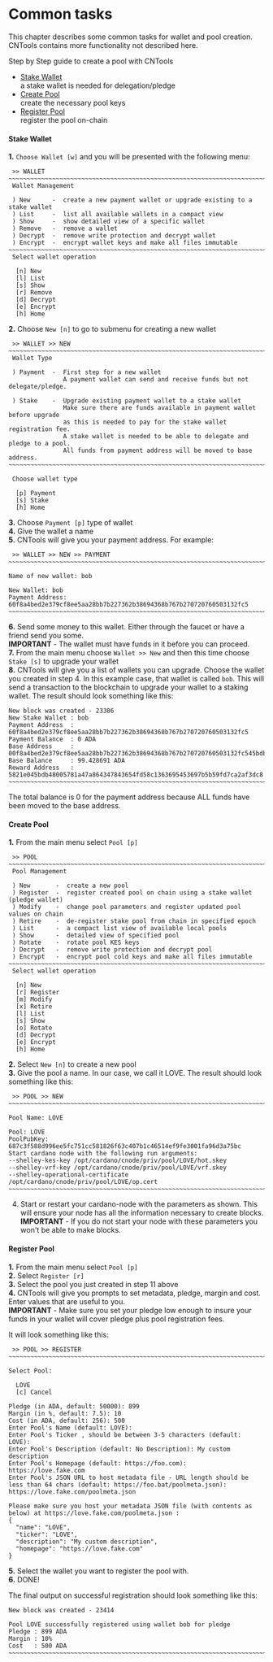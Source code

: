 # Common tasks
This chapter describes some common tasks for wallet and pool creation.  
CNTools contains more functionality not described here. 

Step by Step guide to create a pool with CNTools

* [Stake Wallet](#stake-wallet)  
a stake wallet is needed for delegation/pledge
* [Create Pool](#create-pool)  
create the necessary pool keys 
* [Register Pool](#create-pool)  
register the pool on-chain


#### Stake Wallet

**1.** `Choose Wallet [w]` and you will be presented with the following menu:
```
 >> WALLET
~~~~~~~~~~~~~~~~~~~~~~~~~~~~~~~~~~~~~~~~~~~~~~~~~~~~~~~~~~~~~~~~~~~~~~~~~~~~~~~~~~~~
 Wallet Management

 ) New      -  create a new payment wallet or upgrade existing to a stake wallet
 ) List     -  list all available wallets in a compact view
 ) Show     -  show detailed view of a specific wallet
 ) Remove   -  remove a wallet
 ) Decrypt  -  remove write protection and decrypt wallet
 ) Encrypt  -  encrypt wallet keys and make all files immutable
~~~~~~~~~~~~~~~~~~~~~~~~~~~~~~~~~~~~~~~~~~~~~~~~~~~~~~~~~~~~~~~~~~~~~~~~~~~~~~~~~~~~
 Select wallet operation

  [n] New
  [l] List
  [s] Show
  [r] Remove
  [d] Decrypt
  [e] Encrypt
  [h] Home
```
**2.** Choose `New [n]` to go to submenu for creating a new wallet
```
 >> WALLET >> NEW
~~~~~~~~~~~~~~~~~~~~~~~~~~~~~~~~~~~~~~~~~~~~~~~~~~~~~~~~~~~~~~~~~~~~~~~~~~~~~~~~~~~~
 Wallet Type

 ) Payment  -  First step for a new wallet
               A payment wallet can send and receive funds but not delegate/pledge.

 ) Stake    -  Upgrade existing payment wallet to a stake wallet
               Make sure there are funds available in payment wallet before upgrade
               as this is needed to pay for the stake wallet registration fee.
               A stake wallet is needed to be able to delegate and pledge to a pool.
               All funds from payment address will be moved to base address.
~~~~~~~~~~~~~~~~~~~~~~~~~~~~~~~~~~~~~~~~~~~~~~~~~~~~~~~~~~~~~~~~~~~~~~~~~~~~~~~~~~~~

 Choose wallet type

  [p] Payment
  [s] Stake
  [h] Home
```
**3.** Choose `Payment [p]` type of wallet  
**4.** Give the wallet a name  
**5.** CNTools will give you your payment address.  For example:
```
 >> WALLET >> NEW >> PAYMENT
~~~~~~~~~~~~~~~~~~~~~~~~~~~~~~~~~~~~~~~~~~~~~~~~~~~~~~~~~~~~~~~~~~~~~~~~~~~~~~~~~~~~

Name of new wallet: bob

New Wallet: bob
Payment Address: 60f8a4bed2e379cf8ee5aa28bb7b227362b38694368b767b270720760503132fc5
~~~~~~~~~~~~~~~~~~~~~~~~~~~~~~~~~~~~~~~~~~~~~~~~~~~~~~~~~~~~~~~~~~~~~~~~~~~~~~~
```
**6.**  Send some money to this wallet. Either through the faucet or have a friend send you some.  
**IMPORTANT** - The wallet must have funds in it before you can proceed.  
**7.**  From the main menu choose `Wallet >> New` and then this time choose `Stake [s]` to upgrade your wallet  
**8.**  CNTools will give you a list of wallets you can upgrade. Choose the wallet you created in step 4. In this example case, that wallet is called `bob`. This will send a transaction to the blockchain to upgrade your wallet to a staking wallet. The result should look something like this:
```
New block was created - 23386
New Stake Wallet : bob
Payment Address  : 60f8a4bed2e379cf8ee5aa28bb7b227362b38694368b767b270720760503132fc5
Payment Balance  : 0 ADA
Base Address     : 00f8a4bed2e379cf8ee5aa28bb7b227362b38694368b767b270720760503132fc545bdb48005781a47a864347843654fd58c1363695453697b5b59fd7ca2af3dc8
Base Balance     : 99.428691 ADA
Reward Address   : 5821e045bdb48005781a47a864347843654fd58c1363695453697b5b59fd7ca2af3dc8
~~~~~~~~~~~~~~~~~~~~~~~~~~~~~~~~~~~~~~~~~~~~~~~~~~~~~~~~~~~~~~~~~~~~~~~~~~~~~~~
```
The total balance is 0 for the payment address because ALL funds have been moved to the base address.  


#### Create Pool

**1.** From the main menu select `Pool [p]`
```
 >> POOL
~~~~~~~~~~~~~~~~~~~~~~~~~~~~~~~~~~~~~~~~~~~~~~~~~~~~~~~~~~~~~~~~~~~~~~~~~~~~~~~~~~~~
 Pool Management

 ) New       -  create a new pool
 ) Register  -  register created pool on chain using a stake wallet (pledge wallet)
 ) Modify    -  change pool parameters and register updated pool values on chain
 ) Retire    -  de-register stake pool from chain in specified epoch
 ) List      -  a compact list view of available local pools
 ) Show      -  detailed view of specified pool
 ) Rotate    -  rotate pool KES keys
 ) Decrypt   -  remove write protection and decrypt pool
 ) Encrypt   -  encrypt pool cold keys and make all files immutable
~~~~~~~~~~~~~~~~~~~~~~~~~~~~~~~~~~~~~~~~~~~~~~~~~~~~~~~~~~~~~~~~~~~~~~~~~~~~~~~~~~~~
 Select wallet operation

  [n] New
  [r] Register
  [m] Modify
  [x] Retire
  [l] List
  [s] Show
  [o] Rotate
  [d] Decrypt
  [e] Encrypt
  [h] Home
``` 
**2.**  Select `New [n]` to create a new pool  
**3.**  Give the pool a name. In our case, we call it LOVE.  The result should look something like this:
```
 >> POOL >> NEW
~~~~~~~~~~~~~~~~~~~~~~~~~~~~~~~~~~~~~~~~~~~~~~~~~~~~~~~~~~~~~~~~~~~~~~~~~~~~~~~~~~~~

Pool Name: LOVE

Pool: LOVE
PoolPubKey: 687c3f588d996ee5fc751cc581826f63c407b1c46514ef9fe3001fa96d3a75bc
Start cardano node with the following run arguments:
--shelley-kes-key /opt/cardano/cnode/priv/pool/LOVE/hot.skey
--shelley-vrf-key /opt/cardano/cnode/priv/pool/LOVE/vrf.skey
--shelley-operational-certificate /opt/cardano/cnode/priv/pool/LOVE/op.cert
~~~~~~~~~~~~~~~~~~~~~~~~~~~~~~~~~~~~~~~~~~~~~~~~~~~~~~~~~~~~~~~~~~~~~~~~~~~~~~~
```
4.  Start or restart your cardano-node with the parameters as shown.  This will ensure your node has all the information necessary to create blocks.  
**IMPORTANT** - If you do not start your node with these parameters you won't be able to make blocks.


#### Register Pool

**1.**  From the main menu select `Pool [p]`  
**2.**  Select `Register [r]`  
**3.**  Select the pool you just created in step 11 above  
**4.**  CNTools will give you prompts to set metadata, pledge, margin and cost. Enter values that are useful to you.  
**IMPORTANT** - Make sure you set your pledge low enough to insure your funds in your wallet will cover pledge plus pool registration fees.  

It will look something like this:
```
 >> POOL >> REGISTER
~~~~~~~~~~~~~~~~~~~~~~~~~~~~~~~~~~~~~~~~~~~~~~~~~~~~~~~~~~~~~~~~~~~~~~~~~~~~~~~~~~~~

Select Pool:

  LOVE
  [c] Cancel

Pledge (in ADA, default: 50000): 899
Margin (in %, default: 7.5): 10
Cost (in ADA, default: 256): 500
Enter Pool's Name (default: LOVE):
Enter Pool's Ticker , should be between 3-5 characters (default: LOVE):
Enter Pool's Description (default: No Description): My custom description
Enter Pool's Homepage (default: https://foo.com): https://love.fake.com
Enter Pool's JSON URL to host metadata file - URL length should be less than 64 chars (default: https://foo.bat/poolmeta.json): https://love.fake.com/poolmeta.json

Please make sure you host your metadata JSON file (with contents as below) at https://love.fake.com/poolmeta.json :
{
  "name": "LOVE",
  "ticker": "LOVE",
  "description": "My custom description",
  "homepage": "https://love.fake.com"
}
```
**5.**  Select the wallet you want to register the pool with.  
**6.**  DONE!  

The final output on successful registration should look something like this:
```
New block was created - 23414

Pool LOVE successfully registered using wallet bob for pledge
Pledge : 899 ADA
Margin : 10%
Cost   : 500 ADA
~~~~~~~~~~~~~~~~~~~~~~~~~~~~~~~~~~~~~~~~~~~~~~~~~~~~~~~~~~~~~~~~~~~~~~~~~~~~~~~
```










 

